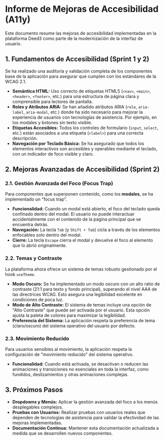 # Informe de Mejoras de Accesibilidad (A11y)

Este documento resume las mejoras de accesibilidad implementadas en la plataforma Deed3 como parte de la modernización de la interfaz de usuario.

## 1. Fundamentos de Accesibilidad (Sprint 1 y 2)

Se ha realizado una auditoría y validación completa de los componentes base de la aplicación para asegurar que cumplen con los estándares de la WCAG 2.1.

- **Semántica HTML:** Uso correcto de etiquetas HTML5 (`<nav>`, `<main>`, `<header>`, `<footer>`, etc.) para una estructura de página clara y comprensible para lectores de pantalla.
- **Roles y Atributos ARIA:** Se han añadido atributos ARIA (`role`, `aria-label`, `aria-modal`, etc.) donde ha sido necesario para mejorar la experiencia de usuarios con tecnologías de asistencia. Por ejemplo, en los modales y botones sin texto visible.
- **Etiquetas Accesibles:** Todos los controles de formulario (`input`, `select`, etc.) están asociados a una etiqueta (`<label>`) para una correcta descripción.
- **Navegación por Teclado Básica:** Se ha asegurado que todos los elementos interactivos son accesibles y operables mediante el teclado, con un indicador de foco visible y claro.

## 2. Mejoras Avanzadas de Accesibilidad (Sprint 2)

### 2.1. Gestión Avanzada del Foco (Focus Trap)

Para componentes que superponen contenido, como los **modales**, se ha implementado un "focus trap".

- **Funcionalidad:** Cuando un modal está abierto, el foco del teclado queda confinado dentro del modal. El usuario no puede interactuar accidentalmente con el contenido de la página principal que se encuentra detrás.
- **Navegación:** La tecla `Tab` (y `Shift + Tab`) cicla a través de los elementos enfocables solo dentro del modal.
- **Cierre:** La tecla `Escape` cierra el modal y devuelve el foco al elemento que lo abrió originalmente.

### 2.2. Temas y Contraste

La plataforma ahora ofrece un sistema de temas robusto gestionado por el hook `useTheme`.

- **Modo Oscuro:** Se ha implementado un modo oscuro con un alto ratio de contraste (21:1 para texto y fondo principal), superando el nivel AAA de las directrices WCAG. Esto asegura una legibilidad excelente en condiciones de poca luz.
- **Modo de Alto Contraste:** El sistema de temas incluye una opción de "Alto Contraste" que puede ser activada por el usuario. Esta opción ajusta la paleta de colores para maximizar la legibilidad.
- **Preferencia del Sistema:** La aplicación respeta la preferencia de tema (claro/oscuro) del sistema operativo del usuario por defecto.

### 2.3. Movimiento Reducido

Para usuarios sensibles al movimiento, la aplicación respeta la configuración de "movimiento reducido" del sistema operativo.

- **Funcionalidad:** Cuando está activada, se desactivan o reducen las animaciones y transiciones no esenciales en toda la interfaz, como fundidos, deslizamientos y otras animaciones complejas.

## 3. Próximos Pasos

- **Dropdowns y Menús:** Aplicar la gestión avanzada del foco a los menús desplegables complejos.
- **Pruebas con Usuarios:** Realizar pruebas con usuarios reales que dependen de tecnologías de asistencia para validar la efectividad de las mejoras implementadas.
- **Documentación Continua:** Mantener esta documentación actualizada a medida que se desarrollen nuevos componentes.
